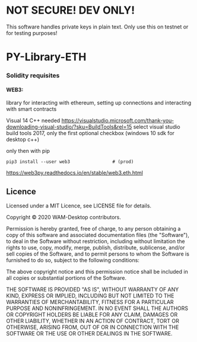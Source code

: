 # NOT SECURE! DEV ONLY!
This software handles private keys in plain text. Only use this on testnet or for testing purposes!

# PY-Library-ETH

### Solidity requisites

#### WEB3:
library for interacting with ethereum, setting up connections and interacting with smart contracts

Visual 14 C++ needed
https://visualstudio.microsoft.com/thank-you-downloading-visual-studio/?sku=BuildTools&rel=15
select visual studio build tools 2017, only the first optional checkbox (windows 10 sdk for desktop c++)

only then with pip
```
pip3 install --user web3                # (prod) 
```

https://web3py.readthedocs.io/en/stable/web3.eth.html

## Licence

Licensed under a MIT Licence, see LICENSE file for details.

Copyright © 2020 WAM-Desktop contributors.

Permission is hereby granted, free of charge, to any person obtaining a copy of this software and associated documentation files (the "Software"), to deal in the Software without restriction, including without limitation the rights to use, copy, modify, merge, publish, distribute, sublicense, and/or sell copies of the Software, and to permit persons to whom the Software is furnished to do so, subject to the following conditions:

The above copyright notice and this permission notice shall be included in all copies or substantial portions of the Software.

THE SOFTWARE IS PROVIDED "AS IS", WITHOUT WARRANTY OF ANY KIND, EXPRESS OR IMPLIED, INCLUDING BUT NOT LIMITED TO THE WARRANTIES OF MERCHANTABILITY, FITNESS FOR A PARTICULAR PURPOSE AND NONINFRINGEMENT. IN NO EVENT SHALL THE AUTHORS OR COPYRIGHT HOLDERS BE LIABLE FOR ANY CLAIM, DAMAGES OR OTHER LIABILITY, WHETHER IN AN ACTION OF CONTRACT, TORT OR OTHERWISE, ARISING FROM, OUT OF OR IN CONNECTION WITH THE SOFTWARE OR THE USE OR OTHER DEALINGS IN THE SOFTWARE.
